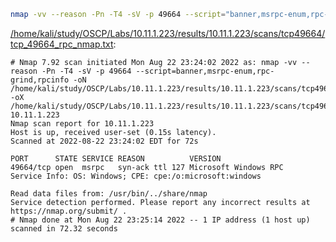 ```bash
nmap -vv --reason -Pn -T4 -sV -p 49664 --script="banner,msrpc-enum,rpc-grind,rpcinfo" -oN "/home/kali/study/OSCP/Labs/10.11.1.223/results/10.11.1.223/scans/tcp49664/tcp_49664_rpc_nmap.txt" -oX "/home/kali/study/OSCP/Labs/10.11.1.223/results/10.11.1.223/scans/tcp49664/xml/tcp_49664_rpc_nmap.xml" 10.11.1.223
```

[/home/kali/study/OSCP/Labs/10.11.1.223/results/10.11.1.223/scans/tcp49664/tcp_49664_rpc_nmap.txt](file:///home/kali/study/OSCP/Labs/10.11.1.223/results/10.11.1.223/scans/tcp49664/tcp_49664_rpc_nmap.txt):

```
# Nmap 7.92 scan initiated Mon Aug 22 23:24:02 2022 as: nmap -vv --reason -Pn -T4 -sV -p 49664 --script=banner,msrpc-enum,rpc-grind,rpcinfo -oN /home/kali/study/OSCP/Labs/10.11.1.223/results/10.11.1.223/scans/tcp49664/tcp_49664_rpc_nmap.txt -oX /home/kali/study/OSCP/Labs/10.11.1.223/results/10.11.1.223/scans/tcp49664/xml/tcp_49664_rpc_nmap.xml 10.11.1.223
Nmap scan report for 10.11.1.223
Host is up, received user-set (0.15s latency).
Scanned at 2022-08-22 23:24:02 EDT for 72s

PORT      STATE SERVICE REASON          VERSION
49664/tcp open  msrpc   syn-ack ttl 127 Microsoft Windows RPC
Service Info: OS: Windows; CPE: cpe:/o:microsoft:windows

Read data files from: /usr/bin/../share/nmap
Service detection performed. Please report any incorrect results at https://nmap.org/submit/ .
# Nmap done at Mon Aug 22 23:25:14 2022 -- 1 IP address (1 host up) scanned in 72.32 seconds

```
